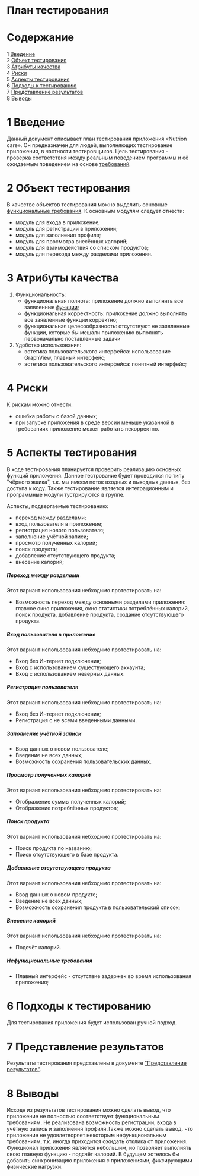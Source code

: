 # План тестирования  

# Содержание  
1 [Введение](#introduction)  
2 [Объект тестирования](#items)  
3 [Атрибуты качества](#quality)  
4 [Риски](#risk)  
5 [Аспекты тестирования](#features)  
6 [Подходы к тестированию](#approach)  
7 [Представление результатов](#pass)  
8 [Выводы](#conclusion)  

<a name="introduction"/>  

# 1 Введение  

Данный документ описывает план тестирования приложения «Nutrion care». Он предназначен для людей, выполняющих тестирование приложения, в частности тестировщиков. Цель тестирования - проверка соответствия между реальным поведением программы и её ожидаемым поведением на основе [требований](https://github.com/policenomercy/lab2/blob/master/Specification/SRS.md).

<a name="items"/>  

# 2 Объект тестирования  

В качестве объектов тестирования можно выделить основные [функциональные требования](https://github.com/policenomercy/lab2/blob/master/Specification/SRS.md). К основным модулям следует отнести:  
* модуль для входа в приложение;  
* модуль для регистрации в приложении;  
* модуль для заполнения профиля;
* модуль для просмотра внесённых калорий;
* модуль для взаимодействия со списком продуктов;
* модуль для перехода между разделами приложения.


<a name="quality"/>  

# 3 Атрибуты качества  

1. Функциональность:  
    - функциональная полнота: приложение должно выполнять все заявленные [функции](https://github.com/policenomercy/lab2/blob/master/Specification/SRS.md);
    - функциональная корректность: приложение должно выполнять все заявленные функции корректно;  
    - функциональная целесообразность: отсутствуют не заявленные функции, которые бы мешали приложению выполнять первоначально поставленные задачи
2. Удобство использования:  
    - эстетика пользовательского интерфейса: использование GraphView, плавный интерфейс;
    - эстетика пользовательского интерфейса: понятный интерфейс;


<a name="risk"/>  

# 4 Риски  

К рискам можно отнести:  
* ошибка работы с базой данных;  
* при запуске приложения в среде версии меньше указанной в требованиях приложение может работать некорректно.


<a name="features"/>  

# 5 Аспекты тестирования  

В ходе тестирования планируется проверить реализацию основных функций приложения. Данное тестрование будет проводится по типу "чёрного ящика", т.к. мы имеем поток входных и выходных данных, без доступа к коду. Также тестирование является интеграционным и программные модули тустрируются в группе.

Аспекты, подвергаемые тестированию: 
* переход между разделами;
* вход пользователя в приложение;
* регистрация нового пользователя;
* заполнение учётной записи;
* просмотр полученных калорий;
* поиск продукта;
* добавление отсутствующего продукта;
* внесение калорий;

##### Переход между разделами  
Этот вариант использования небходимо протестировать на:  
* Возможность переход между основными разделами приложения: главное окно приложения, окно статистики потреблённых калорий, поиск продукта, добавление продукта, создание отсутствующего продукта.

##### Вход пользователя в приложение  
Этот вариант использования небходимо протестировать на:  
* Вход без Интернет подключения;  
* Вход с использованием существующего аккаунта;  
* Вход с использованием неверных данных.

##### Регистрация пользователя  
Этот вариант использования небходимо протестировать на:
* Вход без Интернет подключения;  
* Регистрация с не всеми введенными данными.

##### Заполнение учётной записи
* Ввод данных о новом пользователе;  
* Введение не всех данных;   
* Возможность сохранения пользовательских данных.

##### Просмотр полученных калорий  
Этот вариант использования небходимо протестировать на: 
* Отображение суммы полученных калорий;
* Отображение потреблённых продуктов;

##### Поиск продукта  
Этот вариант использования небходимо протестировать на: 
* Поиск продукта по названию;
* Поиск отсутствующего в базе продукта.

##### Добавление отсутствующего продукта  
Этот вариант использования небходимо протестировать на:
* Ввод данных о новом продукте;  
* Введение не всех данных;   
* Возможность сохранения продукта в пользовательский список;  

##### Внесение калорий 
Этот вариант использования небходимо протестировать на:
* Подсчёт калорий. 

##### Нефункциональные требования

* Плавный интерфейс - отсутствие задержек во время использования приложения;

<a name="approach"/>  

# 6 Подходы к тестированию  

Для тестирования приложения будет использован ручной подход.  

<a name="pass"/>  

# 7 Представление результатов  

Результаты тестирования представлены в документе ["Представление результатов"](https://github.com/policenomercy/lab2/blob/master/test/testResult.md).  

<a name="conclusion"/>  

# 8 Выводы  

Исходя из результатов тестирования можно сделать вывод, что приложение не полностью соответствует функциональным требованиям. Не реализована возможность регистрации, входа в учётную запись и заполнения профиля.Также можно сделать вывод, что приложение не удовлетворяет некоторым нефункциональным требованиям, т.к. иногда приходится ожидать отклика от приложения. Функционал приложения является небольшим, но позволяет выполнять свою главную функцию - подсчёт калорий. В будущем хотелось бы добавить синхронизацию приложения с приложениями, фиксирующими физические нагрузки.
